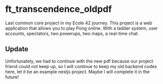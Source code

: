 # ft_transcendence_oldpdf
Last common core project in my Ecole 42 journey. This project is a web application that allows you to play Pong online. With a ladder system, user accounts, spectators, two powerups, two maps, a real-time chat.


## Update
Unfortunately, we had to continue with the new pdf because our project friend could not keep up, so I will continue to keep my old backend codes here, let it be an example nestjs project. Maybe I will complete it in the future!
